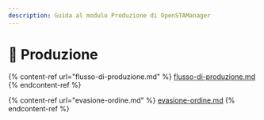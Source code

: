 ```yaml
---
description: Guida al modulo Produzione di OpenSTAManager
---
```


# 📗 Produzione



{% content-ref url="flusso-di-produzione.md" %}
[flusso-di-produzione.md](flusso-di-produzione.md)
{% endcontent-ref %}

{% content-ref url="evasione-ordine.md" %}
[evasione-ordine.md](evasione-ordine.md)
{% endcontent-ref %}

